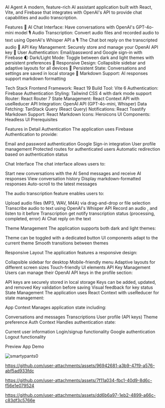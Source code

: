 AI Agent 
A modern, feature-rich AI assistant application built with React, Vite, and Firebase that integrates with OpenAI's API to provide chat capabilities and audio transcription.

Features
🤖 AI Chat Interface: Have conversations with OpenAI's GPT-4o-mini model
🎙️ Audio Transcription: Convert audio files and recorded audio to text using OpenAI's Whisper API a
🎙️ The Chat bot reply on the transcripted audio
🔑 API Key Management: Securely store and manage your OpenAI API key
🔐 User Authentication: Email/password and Google sign-in with Firebase
🌓 Dark/Light Mode: Toggle between dark and light themes with persistent preferences
📱 Responsive Design: Collapsible sidebar and adaptive layouts for all devices
🔄 Persistent State: Conversations and settings are saved in local storage
📝 Markdown Support: AI responses support markdown formatting

Tech Stack
Frontend Framework: React 19
Build Tool: Vite 6
Authentication: Firebase Authentication
Styling: Tailwind CSS 4 with dark mode support
Router: React Router 7
State Management: React Context API with useReducer
API Integration: OpenAI API (GPT-4o-mini, Whisper)
Data Fetching: TanStack Query (React Query)
Notifications: React Toastify
Markdown Support: React Markdown
Icons: Heroicons
UI Components: Headless UI
Prerequisites

Features in Detail
Authentication
The application uses Firebase Authentication to provide:

Email and password authentication
Google Sign-in integration
User profile management
Protected routes for authenticated users
Automatic redirection based on authentication status

Chat Interface
The chat interface allows users to:

Start new conversations with the AI
Send messages and receive AI responses
View conversation history
Display markdown-formatted responses
Auto-scroll to the latest messages

The audio transcription feature enables users to:

Upload audio files (MP3, WAV, M4A) via drag-and-drop or file selection
Transcribe audio to text using OpenAI's Whisper API
Record an audio , and listen to it before Transcription
get notify transcription status (processing, completed, error)
Ai Chat reply on the text 

Theme Management
The application supports both dark and light themes:

Theme can be toggled with a dedicated button
UI components adapt to the current theme
Smooth transitions between themes

Responsive Layout
The application features a responsive design:

Collapsible sidebar for desktop
Mobile-friendly menu
Adaptive layouts for different screen sizes
Touch-friendly UI elements
API Key Management
Users can manage their OpenAI API keys in the profile section:

API keys are securely stored in local storage
Keys can be added, updated, and removed
Key validation before saving
Visual feedback for key status
State Management
The application uses React Context with useReducer for state management:

App Context
Manages application state including:

Conversations and messages
Transcriptions
User profile (API keys)
Theme preference
Auth Context
Handles authentication state:

Current user information
Login/signup functionality
Google authentication
Logout functionality

Preview 
App Demo 


![smartypants0](https://github.com/user-attachments/assets/0fd4e9fd-1b69-4f41-a852-3271ad304539)


https://github.com/user-attachments/assets/96942681-a3b9-47f9-a576-abf5ad933fdc

https://github.com/user-attachments/assets/7f11a034-fbc1-40d9-8d6c-f56e1e079524



https://github.com/user-attachments/assets/dd6b6a97-1eb2-4899-a66c-c83df3c5766e







